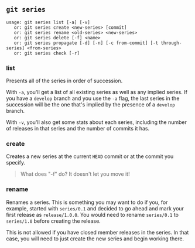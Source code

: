 ## `git series`

```
usage: git series list [-a] [-v]
   or: git series create <new-series> [commit]
   or: git series rename <old-series> <new-series>
   or: git series delete [-f] <name>
   or: git series propagate [-d] [-n] [-c from-commit] [-t through-series] <from-series>
   or: git series check [-r]
```

### list

Presents all of the series in order of succession.

With `-a`, you'll get a list of all existing series as well as any 
implied series. If you have a `develop` branch and you use the `-a`
flag, the last series in the succession will be the one that's implied
by the presence of a `develop` branch.

With `-v`, you'll also get some stats about each series, including the
number of releases in that series and the number of commits it has.

### create

Creates a new series at the current `HEAD` commit or at the commit you
specify.

> What does "-f" do? It doesn't let you move it!

### rename

Renames a series. This is something you may want to do if you, for
example, started with `series/0.1` and decided to go ahead and mark
your first release as `release/1.0.0`. You would need to rename
`series/0.1` to `series/1.0` before creating the release.

This is not allowed if you have closed member releases in the series.
In that case, you will need to just create the new series and begin
working there.  
